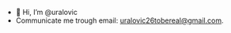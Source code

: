 - 👋 Hi, I’m @uralovic
- Communicate me trough email: uralovic26tobereal@gmail.com.

<!---
uralovic/uralovic is a ✨ special ✨ repository because its `README.md` (this file) appears on your GitHub profile.
You can click the Preview link to take a look at your changes.
--->
